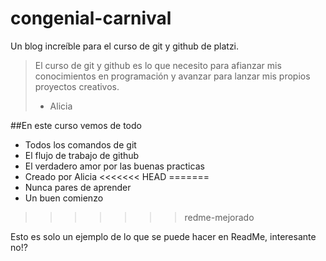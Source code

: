 # congenial-carnival
Un blog increíble para el curso de git y github de platzi.
>El curso de git y github es lo que necesito para afianzar mis conocimientos en programación y avanzar para lanzar mis propios proyectos creativos. 
>- Alicia

##En este curso vemos de todo
- Todos los comandos de git
- El flujo de trabajo de github
- El verdadero amor por las buenas practicas
- Creado por Alicia
<<<<<<< HEAD
=======
- Nunca pares de aprender
- Un buen comienzo
>>>>>>> redme-mejorado

Esto es solo un ejemplo de lo que se puede hacer en ReadMe, interesante no!?